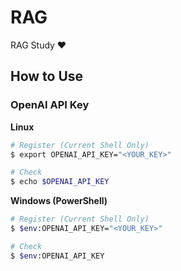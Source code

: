 # RAG
RAG Study ❤️

## How to Use

### OpenAI API Key

**Linux**

```sh
# Register (Current Shell Only)
$ export OPENAI_API_KEY="<YOUR_KEY>"

# Check
$ echo $OPENAI_API_KEY
```

**Windows (PowerShell)**

```sh
# Register (Current Shell Only)
$ $env:OPENAI_API_KEY="<YOUR_KEY>"

# Check
$ $env:OPENAI_API_KEY
```